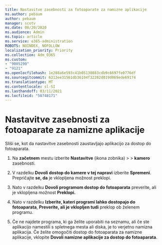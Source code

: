 ```yaml
---
title: Nastavitve zasebnosti za fotoaparate za namizne aplikacije
ms.author: pebaum
author: pebaum
manager: scotv
ms.date: 08/20/2020
ms.audience: Admin
ms.topic: article
ms.service: o365-administration
ROBOTS: NOINDEX, NOFOLLOW
localization_priority: Priority
ms.collection: Adm_O365
ms.custom:
- "9005290"
- "9121"
ms.openlocfilehash: 1e288a6e593c41b05130883cdb9c6697fe0776df
ms.sourcegitcommit: 6312ee31561db36104f32282d019d069ede69174
ms.translationtype: MT
ms.contentlocale: sl-SI
ms.lasthandoff: 03/11/2021
ms.locfileid: "50748171"
---
```

# <a name="camera-privacy-settings-for-desktop-apps"></a>Nastavitve zasebnosti za fotoaparate za namizne aplikacije

Sliši se, kot da nastavitve zasebnosti zaustavljajo aplikacijo za dostop do fotoaparata.

1.  Na **začetnem** mestu izberite **Nastavitve** (ikona zobnika) >   >  **kamero** zasebnosti.

2.  V razdelku **Dovoli dostop do kamere v tej napravi** izberite **Spremeni**. Prepričajte **se, da** je vklopljena možnost preklopi.

3.  Nato v razdelku **Dovoli programom dostop do fotoaparata** preverite, ali je vklopljena možnost **Preklopi.**

4.  Nato v razdelku **Izberite, kateri programi lahko dostopajo do fotoaparata**, **Preverite, ali je vklopljen tudi** preklop ob želenem programu.

5.  Če ne najdete programa, ki ga želite uporabiti na seznamu, ali če ste aplikacijo namestili s spletnega mesta ali diska, je to verjetno namizna aplikacija. Če želite omogočiti dostop do fotoaparata za namizne aplikacije, vklopite **Dovoli namizne aplikacije za dostop do fotoaparata**.
